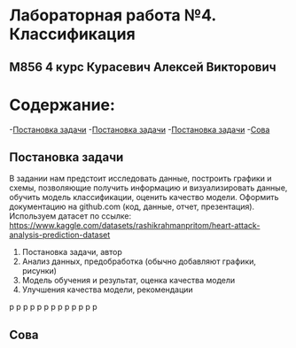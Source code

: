 # Лабораторная работа №4. Классификация
## М856 4 курс Курасевич Алексей Викторович

# Содержание:
-[Постановка задачи](#task)
-[Постановка задачи](#task)
-[Постановка задачи](#task)
-[Сова](#ovl)

## Постановка задачи
В задании нам предстоит исследовать данные, построить графики и схемы, позволяющие получить
информацию и визуализировать данные, обучить модель классификации,
оценить качество модели. Оформить документацию на github.com (код, данные, отчет,
презентация).
Используем датасет по ссылке:
https://www.kaggle.com/datasets/rashikrahmanpritom/heart-attack-analysis-prediction-dataset


1. Постановка задачи, автор
2. Анализ данных, предобработка (обычно добавляют графики, рисунки)
3. Модель обучения и результат, оценка качества модели
4. Улучшения качества модели, рекомендации

р
р
р
р
р
р
р
р
р
р
р
р
р





## Сова

